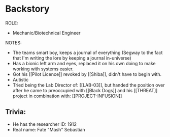 # Backstory
ROLE:
- Mechanic/Biotechnical Engineer

NOTES:
- The teams smart boy, keeps a journal of everything (Segway to the fact that I'm writing the lore by keeping a journal in-universe)
- Has a bionic left arm and eyes, replaced it on his own doing to make working with systems easier.
- Got his [[Pilot Licence]] revoked by [[Shiba]], didn't have to begin with.
- Autistic
- Tried being the Lab Director of: [[LAB-03]], but handed the position over after he came to preoccupied with [[Black Dogs]] and his [[THREAT]] project in combination with: [[PROJECT-INFUSION]]

## Trivia:
- He has the researcher ID: 1912
- Real name: Fate "Mash" Sebastian